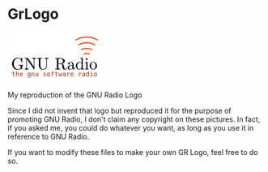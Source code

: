 GrLogo
======
![GNU Radio, the gnu software radio](grlogo72dpi.png "GNU Radio Logo")


My reproduction of the GNU Radio Logo

Since I did not invent that logo but reproduced it for the purpose of promoting GNU Radio, I don't claim any copyright on these pictures.
In fact, if you asked me, you could do whatever you want, as long as you use it in reference to GNU Radio.

If you want to modify these files to make your own GR Logo, feel free to do so.
